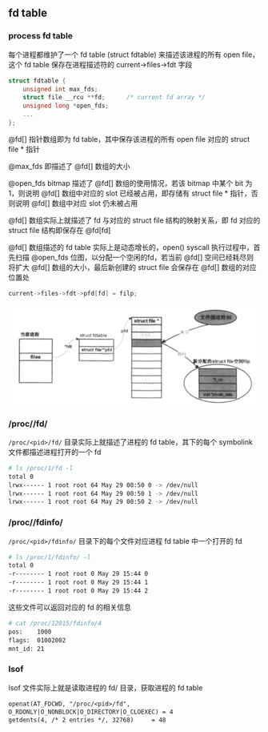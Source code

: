 ## fd table


### process fd table

每个进程都维护了一个 fd table (struct fdtable) 来描述该进程的所有 open file，这个 fd table 保存在进程描述符的 current->files->fdt 字段

```c
struct fdtable {
	unsigned int max_fds;
	struct file __rcu **fd;      /* current fd array */
	unsigned long *open_fds;
	...
};
```

@fd[] 指针数组即为 fd table，其中保存该进程的所有 open file 对应的 struct file * 指针

@max_fds 即描述了 @fd[] 数组的大小

@open_fds bitmap 描述了 @fd[] 数组的使用情况，若该 bitmap 中某个 bit 为 1，则说明 @fd[] 数组中对应的 slot 已经被占用，即存储有 struct file * 指针，否则说明 @fd[] 数组中对应 slot 仍未被占用


@fd[] 数组实际上就描述了 fd 与对应的 struct file 结构的映射关系，即 fd 对应的 struct file 结构即保存在 @fd[fd]

@fd[] 数组描述的 fd table 实际上是动态增长的，open() syscall 执行过程中，首先扫描 @open_fds 位图，以分配一个空闲的fd，若当前 @fd[] 空间已经耗尽则将扩大 @fd[] 数组的大小，最后新创建的 struct file 会保存在 @fd[] 数组的对应位置处

```c
current->files->fdt->pfd[fd] = filp;
```

![-c600](media/15885545856981/14907056484459.jpg)


### /proc/<pid>/fd/

`/proc/<pid>/fd/` 目录实际上就描述了进程的 fd table，其下的每个 symbolink 文件都描述进程打开的一个 fd

```sh
# ls /proc/1/fd -l
total 0
lrwx------ 1 root root 64 May 29 00:50 0 -> /dev/null
lrwx------ 1 root root 64 May 29 00:50 1 -> /dev/null
lrwx------ 1 root root 64 May 29 00:50 2 -> /dev/null
```


### /proc/<pid>/fdinfo/

`/proc/<pid>/fdinfo/` 目录下的每个文件对应进程 fd table 中一个打开的 fd

```sh
# ls /proc/1/fdinfo/ -l
total 0
-r-------- 1 root root 0 May 29 15:44 0
-r-------- 1 root root 0 May 29 15:44 1
-r-------- 1 root root 0 May 29 15:44 2
```


这些文件可以返回对应的 fd 的相关信息

```sh
# cat /proc/12015/fdinfo/4
pos:    1000
flags:  01002002
mnt_id: 21
```


### lsof

lsof 文件实际上就是读取进程的 fd/ 目录，获取进程的 fd table

```
openat(AT_FDCWD, "/proc/<pid>/fd", O_RDONLY|O_NONBLOCK|O_DIRECTORY|O_CLOEXEC) = 4
getdents(4, /* 2 entries */, 32768)     = 48
```
